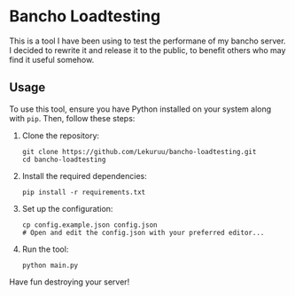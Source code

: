 
# Bancho Loadtesting

This is a tool I have been using to test the performane of my bancho server.
I decided to rewrite it and release it to the public, to benefit others who may find it useful somehow.

## Usage

To use this tool, ensure you have Python installed on your system along with `pip`.
Then, follow these steps:

1. Clone the repository:

    ```shell
    git clone https://github.com/Lekuruu/bancho-loadtesting.git
    cd bancho-loadtesting
    ```

2. Install the required dependencies:

    ```shell
    pip install -r requirements.txt
    ```

3. Set up the configuration:

    ```shell
    cp config.example.json config.json
    # Open and edit the config.json with your preferred editor...
    ```

4. Run the tool:

    ```shell
    python main.py
    ```

Have fun destroying your server!
